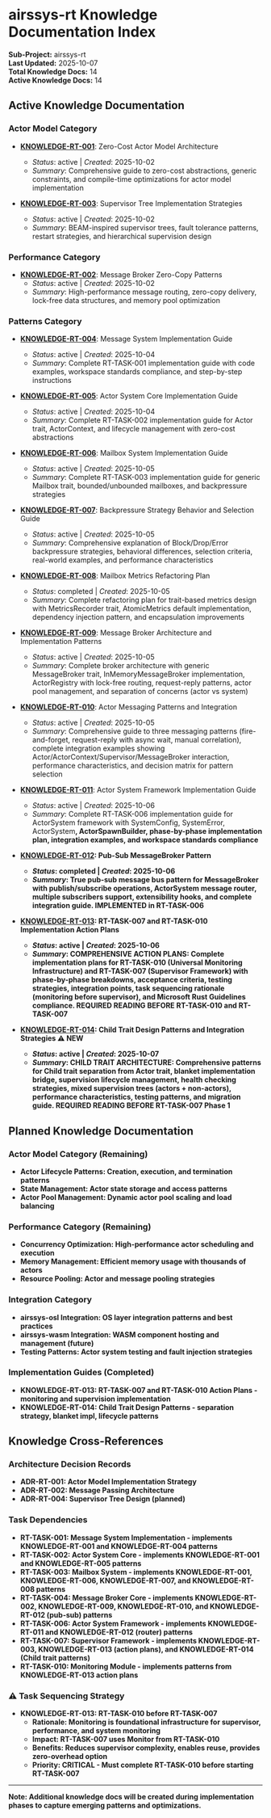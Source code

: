 # airssys-rt Knowledge Documentation Index

**Sub-Project:** airssys-rt  
**Last Updated:** 2025-10-07  
**Total Knowledge Docs:** 14  
**Active Knowledge Docs:** 14  

## Active Knowledge Documentation

### Actor Model Category
- **[KNOWLEDGE-RT-001](knowledge_rt_001_zero_cost_actor_architecture.md)**: Zero-Cost Actor Model Architecture
  - *Status*: active | *Created*: 2025-10-02
  - *Summary*: Comprehensive guide to zero-cost abstractions, generic constraints, and compile-time optimizations for actor model implementation
  
- **[KNOWLEDGE-RT-003](knowledge_rt_003_supervisor_tree_strategies.md)**: Supervisor Tree Implementation Strategies  
  - *Status*: active | *Created*: 2025-10-02
  - *Summary*: BEAM-inspired supervisor trees, fault tolerance patterns, restart strategies, and hierarchical supervision design

### Performance Category
- **[KNOWLEDGE-RT-002](knowledge_rt_002_message_broker_zero_copy.md)**: Message Broker Zero-Copy Patterns
  - *Status*: active | *Created*: 2025-10-02
  - *Summary*: High-performance message routing, zero-copy delivery, lock-free data structures, and memory pool optimization

### Patterns Category
- **[KNOWLEDGE-RT-004](knowledge_rt_004_message_system_implementation_guide.md)**: Message System Implementation Guide
  - *Status*: active | *Created*: 2025-10-04
  - *Summary*: Complete RT-TASK-001 implementation guide with code examples, workspace standards compliance, and step-by-step instructions

- **[KNOWLEDGE-RT-005](knowledge_rt_005_actor_system_core_implementation_guide.md)**: Actor System Core Implementation Guide
  - *Status*: active | *Created*: 2025-10-04
  - *Summary*: Complete RT-TASK-002 implementation guide for Actor trait, ActorContext, and lifecycle management with zero-cost abstractions

- **[KNOWLEDGE-RT-006](knowledge_rt_006_mailbox_system_implementation_guide.md)**: Mailbox System Implementation Guide
  - *Status*: active | *Created*: 2025-10-05
  - *Summary*: Complete RT-TASK-003 implementation guide for generic Mailbox trait, bounded/unbounded mailboxes, and backpressure strategies

- **[KNOWLEDGE-RT-007](knowledge_rt_007_backpressure_strategy_guide.md)**: Backpressure Strategy Behavior and Selection Guide
  - *Status*: active | *Created*: 2025-10-05
  - *Summary*: Comprehensive explanation of Block/Drop/Error backpressure strategies, behavioral differences, selection criteria, real-world examples, and performance characteristics

- **[KNOWLEDGE-RT-008](knowledge_rt_008_mailbox_metrics_refactoring_plan.md)**: Mailbox Metrics Refactoring Plan
  - *Status*: completed | *Created*: 2025-10-05
  - *Summary*: Complete refactoring plan for trait-based metrics design with MetricsRecorder trait, AtomicMetrics default implementation, dependency injection pattern, and encapsulation improvements

- **[KNOWLEDGE-RT-009](knowledge_rt_009_message_broker_architecture.md)**: Message Broker Architecture and Implementation Patterns
  - *Status*: active | *Created*: 2025-10-05
  - *Summary*: Complete broker architecture with generic MessageBroker<M> trait, InMemoryMessageBroker implementation, ActorRegistry with lock-free routing, request-reply patterns, actor pool management, and separation of concerns (actor vs system)

- **[KNOWLEDGE-RT-010](knowledge_rt_010_actor_messaging_patterns.md)**: Actor Messaging Patterns and Integration
  - *Status*: active | *Created*: 2025-10-05
  - *Summary*: Comprehensive guide to three messaging patterns (fire-and-forget, request-reply with async wait, manual correlation), complete integration examples showing Actor/ActorContext/Supervisor/MessageBroker interaction, performance characteristics, and decision matrix for pattern selection

- **[KNOWLEDGE-RT-011](knowledge_rt_011_actor_system_framework_implementation_guide.md)**: Actor System Framework Implementation Guide
  - *Status*: active | *Created*: 2025-10-06
  - *Summary*: Complete RT-TASK-006 implementation guide for ActorSystem framework with SystemConfig, SystemError, ActorSystem<B>, ActorSpawnBuilder, phase-by-phase implementation plan, integration examples, and workspace standards compliance

- **[KNOWLEDGE-RT-012](knowledge_rt_012_pubsub_messagebroker_pattern.md)**: Pub-Sub MessageBroker Pattern
  - *Status*: completed | *Created*: 2025-10-06
  - *Summary*: True pub-sub message bus pattern for MessageBroker with publish/subscribe operations, ActorSystem message router, multiple subscribers support, extensibility hooks, and complete integration guide. **IMPLEMENTED in RT-TASK-006**

- **[KNOWLEDGE-RT-013](knowledge_rt_013_task_007_010_action_plans.md)**: RT-TASK-007 and RT-TASK-010 Implementation Action Plans
  - *Status*: active | *Created*: 2025-10-06
  - *Summary*: **COMPREHENSIVE ACTION PLANS**: Complete implementation plans for RT-TASK-010 (Universal Monitoring Infrastructure) and RT-TASK-007 (Supervisor Framework) with phase-by-phase breakdowns, acceptance criteria, testing strategies, integration points, task sequencing rationale (monitoring before supervisor), and Microsoft Rust Guidelines compliance. **REQUIRED READING BEFORE RT-TASK-010 and RT-TASK-007**

- **[KNOWLEDGE-RT-014](knowledge_rt_014_child_trait_design_patterns.md)**: Child Trait Design Patterns and Integration Strategies ⚠️ **NEW**
  - *Status*: active | *Created*: 2025-10-07
  - *Summary*: **CHILD TRAIT ARCHITECTURE**: Comprehensive patterns for Child trait separation from Actor trait, blanket implementation bridge, supervision lifecycle management, health checking strategies, mixed supervision trees (actors + non-actors), performance characteristics, testing patterns, and migration guide. **REQUIRED READING BEFORE RT-TASK-007 Phase 1**

## Planned Knowledge Documentation

### Actor Model Category (Remaining)
- **Actor Lifecycle Patterns**: Creation, execution, and termination patterns
- **State Management**: Actor state storage and access patterns
- **Actor Pool Management**: Dynamic actor pool scaling and load balancing

### Performance Category (Remaining)
- **Concurrency Optimization**: High-performance actor scheduling and execution
- **Memory Management**: Efficient memory usage with thousands of actors
- **Resource Pooling**: Actor and message pooling strategies

### Integration Category
- **airssys-osl Integration**: OS layer integration patterns and best practices
- **airssys-wasm Integration**: WASM component hosting and management (future)
- **Testing Patterns**: Actor system testing and fault injection strategies

### Implementation Guides (Completed)
- **KNOWLEDGE-RT-013**: RT-TASK-007 and RT-TASK-010 Action Plans - monitoring and supervision implementation
- **KNOWLEDGE-RT-014**: Child Trait Design Patterns - separation strategy, blanket impl, lifecycle patterns

## Knowledge Cross-References

### Architecture Decision Records
- **ADR-RT-001**: Actor Model Implementation Strategy
- **ADR-RT-002**: Message Passing Architecture
- **ADR-RT-004**: Supervisor Tree Design (planned)

### Task Dependencies
- **RT-TASK-001**: Message System Implementation - implements KNOWLEDGE-RT-001 and KNOWLEDGE-RT-004 patterns
- **RT-TASK-002**: Actor System Core - implements KNOWLEDGE-RT-001 and KNOWLEDGE-RT-005 patterns
- **RT-TASK-003**: Mailbox System - implements KNOWLEDGE-RT-001, KNOWLEDGE-RT-006, KNOWLEDGE-RT-007, and KNOWLEDGE-RT-008 patterns
- **RT-TASK-004**: Message Broker Core - implements KNOWLEDGE-RT-002, KNOWLEDGE-RT-009, KNOWLEDGE-RT-010, and KNOWLEDGE-RT-012 (pub-sub) patterns
- **RT-TASK-006**: Actor System Framework - implements KNOWLEDGE-RT-011 and KNOWLEDGE-RT-012 (router) patterns
- **RT-TASK-007**: Supervisor Framework - implements KNOWLEDGE-RT-003, KNOWLEDGE-RT-013 (action plans), and KNOWLEDGE-RT-014 (Child trait patterns)
- **RT-TASK-010**: Monitoring Module - implements patterns from KNOWLEDGE-RT-013 action plans

### ⚠️ Task Sequencing Strategy
- **KNOWLEDGE-RT-013**: RT-TASK-010 before RT-TASK-007
  - **Rationale**: Monitoring is foundational infrastructure for supervisor, performance, and system monitoring
  - **Impact**: RT-TASK-007 uses Monitor<SupervisionEvent> from RT-TASK-010
  - **Benefits**: Reduces supervisor complexity, enables reuse, provides zero-overhead option
  - **Priority**: CRITICAL - Must complete RT-TASK-010 before starting RT-TASK-007

---
**Note:** Additional knowledge docs will be created during implementation phases to capture emerging patterns and optimizations.